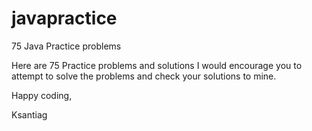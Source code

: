 # javapractice
75 Java Practice problems

Here are 75 Practice problems and solutions I would encourage you to attempt to solve the problems and check your solutions to mine. 

Happy coding, 

Ksantiag
